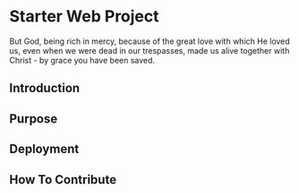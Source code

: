 # Starter Web Project

But God, being rich in mercy, because of the great love with which
He loved us, even when we were dead in our trespasses, made us
alive together with Christ - by grace you have been saved.

## Introduction

## Purpose

## Deployment

## How To Contribute
